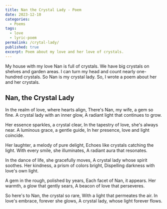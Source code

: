 ```yaml
---
title: Nan the Crystal Lady - Poem
date: 2023-12-10
categories:
  - Poems
tags:
  - love
  - lyric-poem
permalink: /crytal-lady/
published: true
excerpt: Poem about my love and her love of crystals.
---
```

My house with my love Nan is full of crystals. We have big crystals on shelves and garden areas. I can turn my head and count nearly one-hundred crystals. So Nan is my crystal lady. So, I wrote a poem about her and her crystals.

## Nan, the Crystal Lady

In the realm of love, where hearts align,
There's Nan, my wife, a gem so fine.
A crystal lady with an inner glow,
A radiant light that continues to grow.

Her essence sparkles, a crystal clear,
In the tapestry of love, she's always near.
A luminous grace, a gentle guide,
In her presence, love and light coincide.

Her laughter, a melody of pure delight,
Echoes like crystals catching the light.
With every smile, she illuminates,
A radiant aura that resonates.

In the dance of life, she gracefully moves,
A crystal lady whose spirit soothes.
Her kindness, a prism of colors bright,
Dispelling darkness with love's own light.

A gem in the rough, polished by years,
Each facet of Nan, it appears.
Her warmth, a glow that gently sears,
A beacon of love that perseveres.

So here's to Nan, the crystal so rare,
With a light that permeates the air.
In love's embrace, forever she glows,
A crystal lady, whose light forever flows.